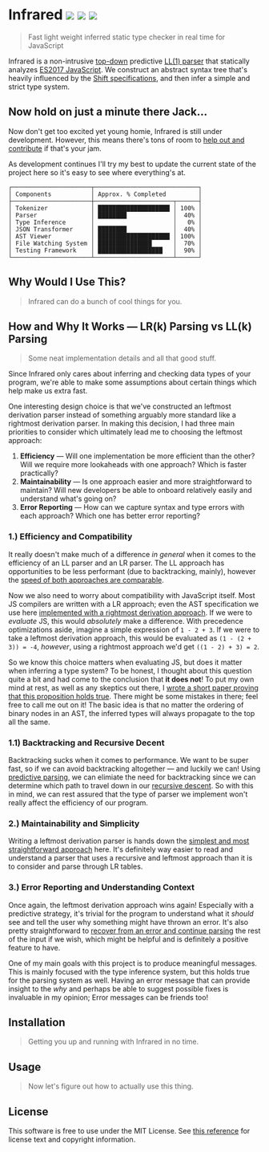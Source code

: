 # Infrared <a href="#"><img src="https://travis-ci.org/nickzuber/infrared.svg?branch=master" /></a> <a href="#"><img src="https://img.shields.io/badge/project-active-brightgreen.svg" /></a> <a href="#"><img src="https://img.shields.io/badge/license-MIT%20Licence-blue.svg" /></a>

> Fast light weight inferred static type checker in real time for JavaScript

Infrared is a non-intrusive [top-down](https://en.wikipedia.org/wiki/Top-down_parsing) predictive [LL(1) parser](https://en.wikipedia.org/wiki/LL_parser) that statically analyzes [ES2017 JavaScript](https://medium.com/komenco/what-to-expect-from-javascript-es2017-the-async-edition-618e28819711). We construct an abstract syntax tree that's heavily influenced by the [Shift specifications](http://shift-ast.org/), and then infer a simple and strict type system.

## Now hold on just a minute there Jack...

Now don't get too excited yet young homie, Infrared is still under development. However, this means there's tons of room to [help out and contribute](https://github.com/nickzuber/infrared/pulls) if that's your jam.

As development continues I'll try my best to update the current state of the project here so it's easy to see where everything's at.

```
┌──────────────────────┬─────────────────────────────┐
│ Components           │ Approx. % Completed         │
├──────────────────────┼──────────────────────┬──────┤
│ Tokenizer            │ ████████████████████ │ 100% │
│ Parser               │ ████████             │  40% │
│ Type Inference       │                      │   0% │
│ JSON Transformer     │ ████████             │  40% │
│ AST Viewer           │ ████████████████████ │ 100% │
│ File Watching System │ ███████████████      │  70% │
│ Testing Framework    │ ██████████████████   │  90% │
└──────────────────────┴──────────────────────┴──────┘
```

## Why Would I Use This?

> Infrared can do a bunch of cool things for you.

<!-- ### Goals -->

## How and Why It Works — LR(k) Parsing vs LL(k) Parsing 

> Some neat implementation details and all that good stuff.

Since Infrared only cares about inferring and checking data types of your program, we're able to make some assumptions about certain things which help make us extra fast.

One interesting design choice is that we've constructed an leftmost derivation parser instead of something arguably more standard like a rightmost derivation parser. In making this decision, I had three main priorities to consider which ultimately lead me to choosing the leftmost approach:

 1. **Efficiency** — Will one implementation be more efficient than the other? Will we require more lookaheads with one approach? Which is faster practically?
 2. **Maintainability** — Is one approach easier and more straightforward to maintain? Will new developers be able to onboard relatively easily and understand what's going on?
 3. **Error Reporting** — How can we capture syntax and type errors with each approach? Which one has better error reporting?

### 1.) Efficiency and Compatibility

It really doesn't make much of a difference _in general_ when it comes to the efficiency of an LL parser and an LR parser. The LL approach has opportunities to be less performant (due to backtracking, mainly), however the [speed of both approaches are comparable](http://www.garshol.priv.no/download/text/bnf.html#id4.3.). 

Now we also need to worry about compatibility with JavaScript itself. Most JS compilers are written with a LR approach; even the AST specification we use here [implemented with a rightmost derivation approach](#). If we were to _evaluate_ JS, this would _absolutely_ make a difference. With precedence optimizations aside, imagine a simple expression of `1 - 2 + 3`. If we were to take a leftmost derivation approach, this would be evaluated as `(1 - (2 + 3)) = -4`, _however_, using a rightmost approach we'd get `((1 - 2) + 3) = 2`. 

So we know this choice matters when evaluating JS, but does it matter when inferring a type system? To be honest, I thought about this question quite a bit and had come to the conclusion that **it does not**! To put my own mind at rest, as well as any skeptics out there, I [wrote a short paper proving that this proposition holds true](proofs/binary_expression_commutativity.pdf). There might be some mistakes in there; feel free to call me out on it! The basic idea is that no matter the ordering of binary nodes in an AST, the inferred types will always propagate to the top all the same. 

### 1.1) Backtracking and Recursive Decent

Backtracking sucks when it comes to performance. We want to be super fast, so if we can avoid backtracking altogether — and luckily we can! Using [predictive parsing](http://lambda.uta.edu/cse5317/notes/node13.html), we can elimiate the need for backtracking since we can determine which path to travel down in our [recursive descent](https://www.engr.mun.ca/~theo/Misc/exp_parsing.htm). So with this in mind, we can rest assured that the type of parser we implement won't really affect the efficiency of our program.

### 2.) Maintainability and Simplicity

Writing a leftmost derivation parser is hands down the [simplest and most straightforward approach](http://www.garshol.priv.no/download/text/bnf.html#id4.3) here. It's definitely way easier to read and understand a parser that uses a recursive and leftmost approach than it is to consider and parse through LR tables.

### 3.) Error Reporting and Understanding Context

Once again, the leftmost derivation approach wins again! Especially with a predictive strategy, it's trivial for the program to understand what it _should_ see and tell the user why something might have thrown an error. It's also pretty straightforward to [recover from an error and continue parsing](https://softwareengineering.stackexchange.com/a/19637/217663) the rest of the input if we wish, which might be helpful and is definitely a positive feature to have.

One of my main goals with this project is to produce meaningful messages. This is mainly focused with the type inference system, but this holds true for the parsing system as well. Having an error message that can provide insight to the _why_ and perhaps be able to suggest possible fixes is invaluable in my opinion; Error messages can be friends too!

## Installation

> Getting you up and running with Infrared in no time.

## Usage

> Now let's figure out how to actually use this thing.

## License

This software is free to use under the MIT License. See [this reference](https://opensource.org/licenses/MIT) for license text and copyright information.
